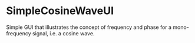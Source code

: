 # SimpleCosineWaveUI
Simple GUI that illustrates the concept of frequency and phase for a mono-frequency signal, i.e. a cosine wave.
